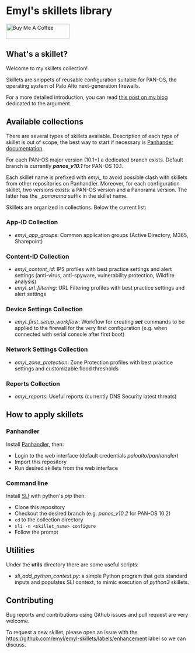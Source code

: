 # Emyl's skillets library

<a href="https://www.buymeacoffee.com/emyl79" target="_blank"><img src="https://cdn.buymeacoffee.com/buttons/default-orange.png" alt="Buy Me A Coffee" height="41" width="174"></a>

## What's a skillet?

Welcome to my skillets collection!

Skillets are snippets of reusable configuration suitable for PAN-OS, the operating system of Palo Alto next-generation firewalls.

For a more detailed introduction, you can read [this post on my blog](https://www.buymeacoffee.com/emyl79/the-power-skillets-part-1) dedicated to the argument.

## Available collections

There are several types of skillets available. Description of each type of skillet is out of scope, the best way to start if necessary is [Panhander documentation](https://panhandler.readthedocs.io/en/master/skillets.html).

For each PAN-OS major version (10.1+) a dedicated branch exists. Default branch is currently ***panos_v10.1*** for PAN-OS 10.1.

Each skillet name is prefixed with *emyl_* to avoid possible clash with skillets from other repositories on Panhandler. Moreover, for each configuration skillet, two versions exists: a PAN-OS version and a Panorama version. The latter has the *_panorama* suffix in the skillet name.

Skillets are organized in collections. Below the current list:

### App-ID Collection

* *emyl_app_groups*: Common application groups (Active Directory, M365, Sharepoint)

### Content-ID Collection

* *emyl_content_id*: IPS profiles with best practice settings and alert settings (anti-virus, anti-spyware, vulnerability protection, Wildfire analysis)
* *emyl_url_filtering*: URL Filtering profiles with best practice settings and alert settings

### Device Settings Collection

* *emyl_first_setup_workflow*: Workflow for creating ***set*** commands to be applied to the firewall for the very first configuration (e.g. when connected with serial console after first boot)

### Network Settings Collection

* *emyl_zone_protection*: Zone Protection profiles with best practice settings and customizable flood thresholds

### Reports Collection

* *emyl_reports*: Useful reports (currently DNS Security latest threats)

## How to apply skillets

### Panhandler

Install [Panhandler](https://live.paloaltonetworks.com/t5/quickplay-solutions-tools/install-and-get-started-with-panhandler/ta-p/307916), then:

* Login to the web interface (default credentials *paloalto/panhandler*)
* Import this repository
* Run desired skillets from the web interface

### Command line

Install [SLI](https://github.com/PaloAltoNetworks/SLI) with python's *pip* then:
* Clone this repository
* Checkout the desired branch (e.g. *panos_v10.2* for PAN-OS 10.2)
* `cd` to the collection directory
* `sli -n <skillet_name> configure`
* Follow the prompt

## Utilities

Under the **utils** directory there are some useful scripts:

* *sli_add_python_context.py*: a simple Python program that gets standard inputs and populates SLI context, to mimic execution of *python3* skillets.

## Contributing

Bug reports and contributions using Github issues and pull request are very welcome.

To request a new skillet, please open an issue with the https://github.com/emyl/emyl-skillets/labels/enhancement label so we can discuss.
